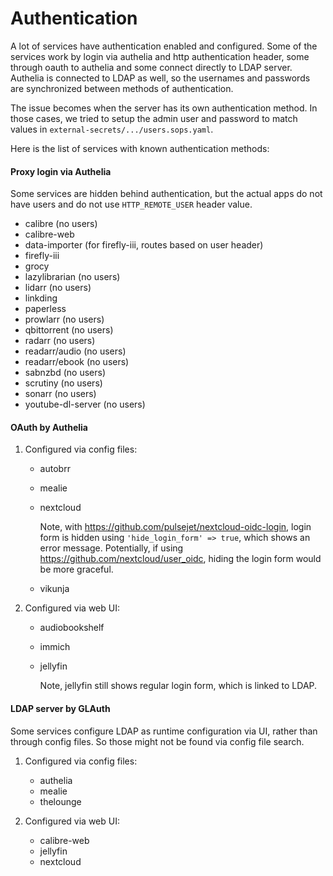 # Authentication

A lot of services have authentication enabled and configured. Some of the
services work by login via authelia and http authentication header, some through
oauth to authelia and some connect directly to LDAP server. Authelia is
connected to LDAP as well, so the usernames and passwords are synchronized
between methods of authentication.

The issue becomes when the server has its own authentication method. In those
cases, we tried to setup the admin user and password to match values in
`external-secrets/.../users.sops.yaml`.

Here is the list of services with known authentication methods:

#### Proxy login via Authelia

Some services are hidden behind authentication, but the actual apps do not have
users and do not use `HTTP_REMOTE_USER` header value.

- calibre (no users)
- calibre-web
- data-importer (for firefly-iii, routes based on user header)
- firefly-iii
- grocy
- lazylibrarian (no users)
- lidarr (no users)
- linkding
- paperless
- prowlarr (no users)
- qbittorrent (no users)
- radarr (no users)
- readarr/audio (no users)
- readarr/ebook (no users)
- sabnzbd (no users)
- scrutiny (no users)
- sonarr (no users)
- youtube-dl-server (no users)

#### OAuth by Authelia

1. Configured via config files:

   - autobrr
   - mealie
   - nextcloud

     Note, with https://github.com/pulsejet/nextcloud-oidc-login, login form is
     hidden using `'hide_login_form' => true`, which shows an error message.
     Potentially, if using https://github.com/nextcloud/user_oidc, hiding the
     login form would be more graceful.

   - vikunja

2. Configured via web UI:

   - audiobookshelf
   - immich
   - jellyfin

     Note, jellyfin still shows regular login form, which is linked to LDAP.

#### LDAP server by GLAuth

Some services configure LDAP as runtime configuration via UI, rather than
through config files. So those might not be found via config file search.

1. Configured via config files:

   - authelia
   - mealie
   - thelounge

2. Configured via web UI:
   - calibre-web
   - jellyfin
   - nextcloud
